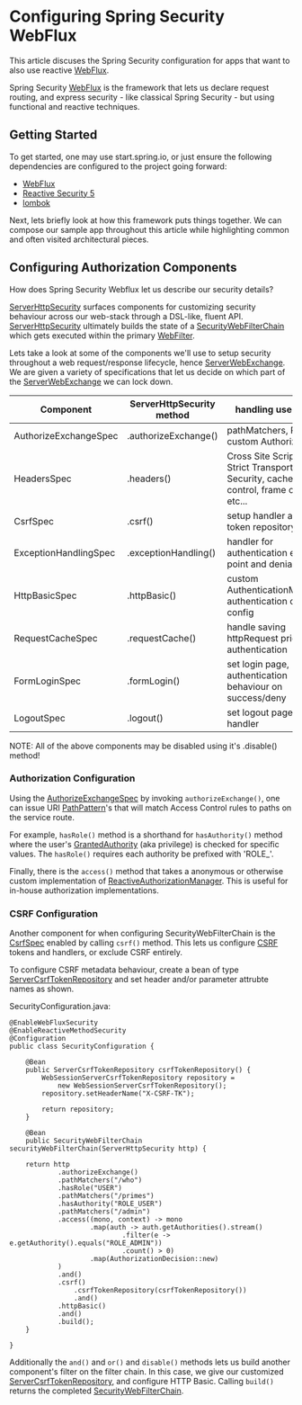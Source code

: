 # Configuring Spring Security WebFlux

This article discuses the Spring Security configuration for apps that want to also use reactive [WebFlux](https://docs.spring.io/spring/docs/current/spring-framework-reference/web-reactive.html).

Spring Security [WebFlux](https://docs.spring.io/spring/docs/current/spring-framework-reference/web-reactive.html) is the framework that lets us declare request routing, and express security - like classical Spring Security - but using functional and reactive techniques.

## Getting Started

To get started, one may use start.spring.io, or just ensure the following dependencies are configured to the project going forward:

* [WebFlux](https://docs.spring.io/spring/docs/5.0.0.BUILD-SNAPSHOT/spring-framework-reference/html/web-reactive.html)
* [Reactive Security 5](https://spring.io/blog/2017/10/04/spring-tips-reactive-spring-security)
* [lombok](https://projectlombok.org)

Next, lets briefly look at how this framework puts things together. We can compose our sample app throughout this article while highlighting common and often visited architectural pieces.

## Configuring Authorization Components

How does Spring Security Webflux let us describe our security details?

[ServerHttpSecurity](https://docs.spring.io/spring-security/site/docs/current/api/org/springframework/security/config/web/server/ServerHttpSecurity.html) surfaces components for customizing security behaviour across our web-stack through a DSL-like, fluent API. [ServerHttpSecurity](https://docs.spring.io/spring-security/site/docs/current/api/org/springframework/security/config/web/server/ServerHttpSecurity.html) ultimately builds the state of a [SecurityWebFilterChain](https://docs.spring.io/spring-security/site/docs/current/api/org/springframework/security/web/server/SecurityWebFilterChain.html) which gets executed within the primary [WebFilter](https://docs.spring.io/spring-framework/docs/current/javadoc-api/org/springframework/web/server/WebFilter.html).

Lets take a look at some of the components we'll use to setup security throughout a web request/response lifecycle, hence [ServerWebExchange](https://docs.spring.io/spring/docs/current/javadoc-api/org/springframework/web/server/ServerWebExchange.html). We are given a variety of specifications that let us decide on which part of the [ServerWebExchange](https://docs.spring.io/spring/docs/current/javadoc-api/org/springframework/web/server/ServerWebExchange.html) we can lock down.

|Component|ServerHttpSecurity method|handling use cases|
|-----|-----|-----|
|AuthorizeExchangeSpec|.authorizeExchange()|pathMatchers, RBAC, custom Authorization|
|HeadersSpec|.headers()|Cross Site Scriptiong, Strict Transport Security, cache-control, frame options, etc...  |
|CsrfSpec|.csrf()|setup handler and token repository|
|ExceptionHandlingSpec|.exceptionHandling()|handler for authentication entry point and denial|
|HttpBasicSpec|.httpBasic()|custom AuthenticationManager, authentication context config|
|RequestCacheSpec|.requestCache()|handle saving httpRequest prior to authentication|
|FormLoginSpec|.formLogin()|set login page, authentication behaviour on success/deny|
|LogoutSpec|.logout()|set logout page and handler|

NOTE: All of the above components may be disabled using it's .disable() method!

### Authorization Configuration

Using the [AuthorizeExchangeSpec](https://docs.spring.io/spring-security/site/docs/current/api/org/springframework/security/config/web/server/ServerHttpSecurity.AuthorizeExchangeSpec.html) by invoking `authorizeExchange()`, one can issue URI [PathPattern](https://docs.spring.io/spring-security/site/docs/current/api/org/springframework/security/web/server/util/matcher/PathPatternParserServerWebExchangeMatcher.html)'s that will match Access Control rules to paths on the service route.

For example, `hasRole()` method is a shorthand for `hasAuthority()` method where the user's [GrantedAuthority](https://docs.spring.io/spring-security/site/docs/current/api/org/springframework/security/core/GrantedAuthority.html) (aka privilege) is checked for specific values. The `hasRole()` requires each authority be prefixed with 'ROLE_'.

Finally, there is the `access()` method that takes a anonymous or otherwise custom implementation of [ReactiveAuthorizationManager](https://docs.spring.io/spring-security/site/docs/current/api/org/springframework/security/authorization/ReactiveAuthorizationManager.html). This is useful for in-house authorization implementations.

### CSRF Configuration

Another component for when configuring SecurityWebFilterChain is the [CsrfSpec](https://docs.spring.io/spring-security/site/docs/current/api/org/springframework/security/config/web/server/ServerHttpSecurity.CsrfSpec.html) enabled by calling `csrf()` method.  This lets us configure [CSRF](https://www.owasp.org/index.php/Cross-Site_Request_Forgery_(CSRF)_Prevention_Cheat_Sheet) tokens and handlers, or exclude CSRF entirely.

To configure CSRF metadata behaviour, create a bean of type [ServerCsrfTokenRepository](https://docs.spring.io/spring-security/site/docs/current/api/org/springframework/security/web/server/csrf/ServerCsrfTokenRepository.html) and set header and/or parameter attrubte names as shown.

SecurityConfiguration.java:

    @EnableWebFluxSecurity
    @EnableReactiveMethodSecurity
    @Configuration
    public class SecurityConfiguration {

        @Bean
        public ServerCsrfTokenRepository csrfTokenRepository() {
            WebSessionServerCsrfTokenRepository repository =
                new WebSessionServerCsrfTokenRepository();
            repository.setHeaderName("X-CSRF-TK");

            return repository;
        }

        @Bean
        public SecurityWebFilterChain securityWebFilterChain(ServerHttpSecurity http) {

        return http
                .authorizeExchange()
                .pathMatchers("/who")
                .hasRole("USER")
                .pathMatchers("/primes")
                .hasAuthority("ROLE_USER")
                .pathMatchers("/admin")
                .access((mono, context) -> mono
                        .map(auth -> auth.getAuthorities().stream()
                                .filter(e -> e.getAuthority().equals("ROLE_ADMIN"))
                                .count() > 0)
                        .map(AuthorizationDecision::new)
                )
                .and()
                .csrf()
                    .csrfTokenRepository(csrfTokenRepository())
                    .and()
                .httpBasic()
                .and()
                .build();
        }

    }

Additionally the `and()` and `or()` and `disable()` methods lets us build another component's filter on the filter chain. In this case, we give our customized [ServerCsrfTokenRepository](https://docs.spring.io/spring-security/site/docs/current/api/org/springframework/security/web/server/csrf/ServerCsrfTokenRepository.html), and configure HTTP Basic. Calling `build()` returns the completed [SecurityWebFilterChain](https://docs.spring.io/spring-security/site/docs/current/api/org/springframework/security/web/server/SecurityWebFilterChain.html).